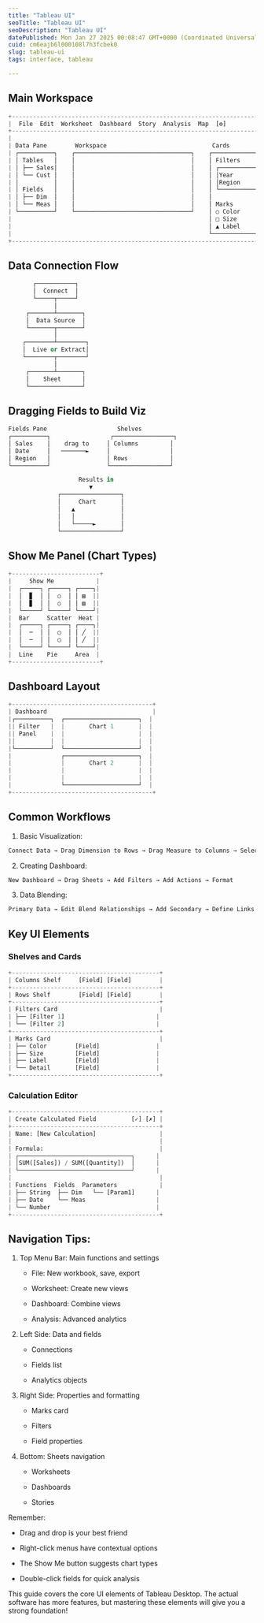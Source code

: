 ```yaml
---
title: "Tableau UI"
seoTitle: "Tableau UI"
seoDescription: "Tableau UI"
datePublished: Mon Jan 27 2025 00:08:47 GMT+0000 (Coordinated Universal Time)
cuid: cm6eajb6l000108l7h3fcbek0
slug: tableau-ui
tags: interface, tableau

---
```


## Main Workspace

```python
+--------------------------------------------------------------------------------+
|  File  Edit  Worksheet  Dashboard  Story  Analysis  Map  [⚙️]                    |
+--------------------------------------------------------------------------------+
|                                                                                 |
| Data Pane        Workspace                              Cards                   |
| ┌──────────┐    ┌─────────────────────────────────┐    ┌──────────────┐       |
| │ Tables   │    │                                 │    │ Filters      │       |
| │ ├── Sales│    │                                 │    │ ┌──────────┐ │       |
| │ └── Cust │    │                                 │    │ │Year      │ │       |
| │          │    │                                 │    │ │Region    │ │       |
| │ Fields   │    │                                 │    │ └──────────┘ │       |
| │ ├── Dim  │    │                                 │    │              │       |
| │ └── Meas │    │                                 │    │ Marks        │       |
| └──────────┘    └─────────────────────────────────┘    │ ○ Color     │       |
|                                                        │ □ Size      │       |
|                                                        │ ▲ Label     │       |
|                                                        └──────────────┘       |
+--------------------------------------------------------------------------------+
```

## Data Connection Flow

```python
       ┌───────────┐
       │  Connect  │
       └─────┬─────┘
             │
     ┌───────┴───────┐
     │  Data Source  │
     └───────┬───────┘
             │
    ┌────────┴────────┐
    │  Live or Extract│
    └────────┬────────┘
             │
     ┌───────┴───────┐
     │    Sheet      │
     └───────────────┘
```

## Dragging Fields to Build Viz

```python
Fields Pane                    Shelves
┌──────────┐                 ┌─────────────────┐
│ Sales    │    drag to     │ Columns         │
│ Date     │   ───────►     │                 │
│ Region   │                │ Rows            │
└──────────┘                └─────────────────┘

                    Results in
                       ▼
              ┌─────────────────┐
              │     Chart       │
              │   ▲             │
              │   │             │
              │   └─────►       │
              └─────────────────┘
```

## Show Me Panel (Chart Types)

```python
+-------------------------+
|     Show Me            |
|  ┌─────┐ ┌─────┐ ┌────┐|
|  │  ▊  │ │  ○  │ │ ▤  ||
|  │  ▊  │ │  ○  │ │ ▤  ||
|  └─────┘ └─────┘ └────┘|
|  Bar     Scatter  Heat |
|  ┌─────┐ ┌─────┐ ┌────┐|
|  │  ─  │ │  ◯  │ │ ╱  ||
|  │  ─  │ │  ◯  │ │ ╱  ||
|  └─────┘ └─────┘ └────┘|
|  Line    Pie     Area  |
+-------------------------+
```

## Dashboard Layout

```python
+----------------------------------------+
| Dashboard                              |
|┌──────────┐  ┌─────────────────────┐  |
|| Filter   |  |       Chart 1       |  |
|| Panel    |  |                     |  |
||          |  |                     |  |
|└──────────┘  └─────────────────────┘  |
|              ┌─────────────────────┐  |
|              |       Chart 2       |  |
|              |                     |  |
|              |                     |  |
|              └─────────────────────┘  |
+----------------------------------------+
```

## Common Workflows

1. Basic Visualization:
    

```python
Connect Data → Drag Dimension to Rows → Drag Measure to Columns → Select Chart Type
```

2. Creating Dashboard:
    

```python
New Dashboard → Drag Sheets → Add Filters → Add Actions → Format
```

3. Data Blending:
    

```python
Primary Data → Edit Blend Relationships → Add Secondary → Define Links
```

## Key UI Elements

### Shelves and Cards

```python
+------------------------------------------+
| Columns Shelf     [Field] [Field]        |
+------------------------------------------+
| Rows Shelf        [Field] [Field]        |
+------------------------------------------+
| Filters Card                             |
| ├── [Filter 1]                          |
| └── [Filter 2]                          |
+------------------------------------------+
| Marks Card                               |
| ├── Color        [Field]                |
| ├── Size         [Field]                |
| ├── Label        [Field]                |
| └── Detail       [Field]                |
+------------------------------------------+
```

### Calculation Editor

```python
+------------------------------------------+
| Create Calculated Field          [✓] [✗] |
+------------------------------------------+
| Name: [New Calculation]                  |
|                                          |
| Formula:                                 |
| ┌────────────────────────────────┐      |
| │SUM([Sales]) / SUM([Quantity])  │      |
| └────────────────────────────────┘      |
|                                          |
| Functions  Fields  Parameters            |
| ├── String  ├── Dim   └── [Param1]      |
| ├── Date    └── Meas                    |
| └── Number                              |
+------------------------------------------+
```

## Navigation Tips:

1. Top Menu Bar: Main functions and settings
    
    * File: New workbook, save, export
        
    * Worksheet: Create new views
        
    * Dashboard: Combine views
        
    * Analysis: Advanced analytics
        
2. Left Side: Data and fields
    
    * Connections
        
    * Fields list
        
    * Analytics objects
        
3. Right Side: Properties and formatting
    
    * Marks card
        
    * Filters
        
    * Field properties
        
4. Bottom: Sheets navigation
    
    * Worksheets
        
    * Dashboards
        
    * Stories
        

Remember:

* Drag and drop is your best friend
    
* Right-click menus have contextual options
    
* The Show Me button suggests chart types
    
* Double-click fields for quick analysis
    

This guide covers the core UI elements of Tableau Desktop. The actual software has more features, but mastering these elements will give you a strong foundation!